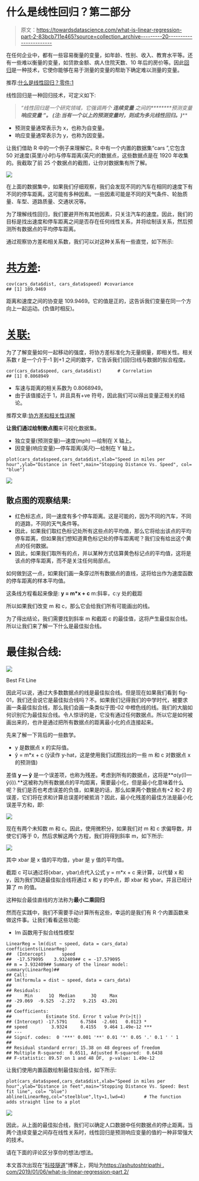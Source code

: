 # 什么是线性回归？第二部分

> 原文：<https://towardsdatascience.com/what-is-linear-regression-part-2-83bcb711e465?source=collection_archive---------20----------------------->

在任何企业中，都有一些容易衡量的变量，如年龄、性别、收入、教育水平等。还有一些难以衡量的变量，如贷款金额、病人住院天数、10 年后的房价等。因此[回归](https://ashutoshtripathi.com/machine-learning/what-is-linear-regression/)是一种技术，它使你能够在易于测量的变量的帮助下确定难以测量的变量。

推荐:[什么是线性回归？零件:1](https://ashutoshtripathi.com/machine-learning/what-is-linear-regression/)

线性回归是一种回归技术，可定义如下:

> *“线性回归是一个研究领域，它强调两个* ***连续变量*** *之间的********预测变量*******响应变量*** *”。
> (注:当有一个以上的预测变量时，则成为多元线性回归。)******

*   预测变量通常表示为 x，也称为自变量。
*   响应变量通常表示为 y，也称为因变量。

让我们借助 R 中的一个例子来理解它。R 中有一个内置的数据集“cars ”,它包含 50 对速度(英里/小时)与停车距离(英尺)的数据点，这些数据点是在 1920 年收集的。我截取了前 25 个数据点的截图，让你对数据集有所了解。

![](img/a67f0a8f34dad0e9d9dce37d11580a02.png)

在上面的数据集中，如果我们仔细观察，我们会发现不同的汽车在相同的速度下有不同的停车距离。这可能有多种因素。一些因素可能是不同的天气条件、轮胎质量、车型、道路质量、交通状况等。

为了理解线性回归，我们要避开所有其他因素，只关注汽车的速度。因此，我们的目标是找出速度和停车距离之间是否存在任何线性关系，并将绘制该关系，然后预测所有数据点的平均停车距离。

通过观察协方差和相关系数，我们可以对这种关系有一些直觉，如下所示:

# [共方差](https://ashutoshtripathi.com/2019/01/15/covariance-and-correlation/):

```
cov(cars_data$dist, cars_data$speed) #covariance
## [1] 109.9469
```

距离和速度之间的协变是 109.9469。它的值是正的，这告诉我们变量在同一个方向上一起运动。(负值时相反)。

# [关联:](https://ashutoshtripathi.com/2019/01/15/covariance-and-correlation/)

为了了解变量如何一起移动的强度，将协方差标准化为无量纲量，即相关性。相关系数 r 是一个介于-1 到+1 之间的数字，它告诉我们(回归)线与数据的拟合程度。

```
cor(cars_data$speed, cars_data$dist)      # Correlation
## [1] 0.8068949
```

*   车速与距离的相关系数为 0.8068949。
*   由于该值接近于 1，并且具有+ve 符号，因此我们可以得出变量正相关的结论。

推荐文章:[协方差和相关性详解](https://ashutoshtripathi.com/2019/01/15/covariance-and-correlation/)

**让我们通过绘制散点图**来可视化数据集。

*   独立变量(预测变量)—速度(mph) —绘制在 X 轴上。
*   因变量(响应变量)—停车距离(英尺)—绘制在 Y 轴上。

```
plot(cars_data$speed,cars_data$dist,xlab="Speed in miles per hour",ylab="Distance in feet",main="Stopping Distance Vs. Speed", col= "blue")
```

![](img/644647e459c5af4ce9013081bc7e2c3a.png)

## 散点图的观察结果:

*   红色标志点，同一速度有多个停车距离。这是可能的，因为不同的汽车，不同的道路，不同的天气条件等。
*   因此，如果我们取红色标记处所有这些点的平均值，那么它将给出该点的平均停车距离，但如果我们想知道黄色标记处的停车距离呢？我们没有给出这个黄点的任何数据。
*   因此，如果我们取所有的点，并以某种方式估算黄色标记点的平均值，这将是该点的停车距离，而不是关注任何局部点。

如何做到这一点，如果我们画一条穿过所有数据点的直线，这将给出作为速度函数的停车距离的样本平均值。

这条线方程看起来像是: **y = m*x + c** m:斜率，c:y 处的截距

所以如果我们改变 m 和 c，那么它会给我们所有可能画出的线。

为了得出结论，我们需要找到斜率 m 和截距 c 的最佳值，这将产生最佳拟合线。所以让我们来了解一下什么是最佳拟合线。

# 最佳拟合线:

![](img/fdef30e11f4d7eda02f4ee4bf98a2ff3.png)

Best Fit Line

因此可以说，通过大多数数据点的线是最佳拟合线。但是现在如果我们看到 fig-01，我们还会说它是最佳拟合线吗？不。如果我们记得我们的中学时代，被要求画一条最佳拟合线，那么我们会画一条类似于图-02 中橙色线的线。我们的大脑如何识别它为最佳拟合线。令人惊讶的是，它没有通过任何数据点。所以它是如何被画出来的，也许是通过把所有数据点的距离最小化的点连接起来。

先来了解一下背后的一些数学。

*   y 是数据点 x 的实际值。
*   ŷ = m*x + c (ŷ读作 y-hat，这是使用我们试图找出的一些 m 和 c 对数据点 x 的预测值)

差值 **y — ŷ** 是一个误差项，也称为残差。考虑到所有的数据点，这将是**σ(y(I)—ŷ(i)).**这被称为所有数据点的平均距离，需要最小化，但是最小化意味着什么呢？我们是否也考虑误差的负值，如果是的话，那么如果两个数据点有+2 和-2 的误差，它们将在求和计算总误差时被抵消？因此，最小化残差的最佳方法是最小化误差平方和，即:

![](img/75687e027a7ac18ff29a0c261c0d447e.png)

现在有两个未知数 m 和 c。因此，使用微积分，如果我们对 m 和 c 求偏导数，并使它们等于 0，然后求解这两个方程，我们将得到斜率 m，如下所示:

![](img/40b277f4fb936ceba8468bc3e88d3ce3.png)

其中 xbar 是 x 值的平均值，ybar 是 y 值的平均值。

截距 c 可以通过将(xbar，ybar)点代入公式 y = m*x + c 来计算，以代替 x 和 y，因为我们知道最佳拟合线将通过 x 和 y 的中点，即 xbar 和 ybar。并且已经计算了 m 的值。

这种拟合最佳直线的方法称为**最小二乘回归**

然而在实践中，我们不需要手动计算所有这些，幸运的是我们有 R 个内置函数来做这件事。让我们看看这些功能:

*   lm 函数用于拟合线性模型

```
LinearReg = lm(dist ~ speed, data = cars_data)
coefficients(LinearReg)
##  (Intercept)      speed 
##  -17.579095    3.932409## c = -17.579095
## m = 3.932409## Summary of the linear model: 
summary(LinearReg)## 
## Call:
## lm(formula = dist ~ speed, data = cars_data)
## 
## Residuals:
##     Min      1Q  Median      3Q     Max 
## -29.069  -9.525  -2.272   9.215  43.201 
## 
## Coefficients:
##             Estimate Std. Error t value Pr(>|t|)    
## (Intercept) -17.5791     6.7584  -2.601   0.0123 *  
## speed         3.9324     0.4155   9.464 1.49e-12 ***
## ---
## Signif. codes:  0 '***' 0.001 '**' 0.01 '*' 0.05 '.' 0.1 ' ' 1
## 
## Residual standard error: 15.38 on 48 degrees of freedom
## Multiple R-squared:  0.6511, Adjusted R-squared:  0.6438 
## F-statistic: 89.57 on 1 and 48 DF,  p-value: 1.49e-12
```

让我们使用内置函数绘制最佳拟合线，如下所示:

```
plot(cars_data$speed,cars_data$dist,xlab="Speed in miles per hour",ylab="Distance in feet",main="Stopping Distance Vs. Speed: Best fit line", col= "blue")
abline(LinearReg,col="steelblue",lty=1,lwd=4)       # The function adds straight line to a plot
```

![](img/6e6aa66e2acff1df6eede78d05f365e6.png)

因此，从上面的最佳拟合线，我们可以确定人口数据中任何数据点的停止距离。当两个连续变量之间存在线性关系时，线性回归是预测响应变量的值的一种非常强大的技术。

请在下面的评论区分享你的想法/想法。

本文首次出现在“[科技隧道](https://ashutoshtripathi.com/)”博客上，网址为[https://ashutoshtripathi . com/2019/01/06/what-is-linear-regression-part 2/](https://ashutoshtripathi.com/2019/01/06/what-is-linear-regression-part2/)